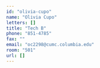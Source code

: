```yaml
---
id: "olivia-cupo"
name: "Olivia Cupo"
letters: []
title: "Tech B"
phone: "851-4785"
fax: ""
email: "oc2298@cumc.columbia.edu"
room: "501"
url: []
---
```

